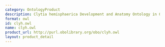 ```yaml
---
category: OntologyProduct
description: Clytia hemisphaerica Development and Anatomy Ontology in OWL format
format: owl
id: clyh.owl
name: clyh.owl
product_url: http://purl.obolibrary.org/obo/clyh.owl
layout: product_detail
---
```

